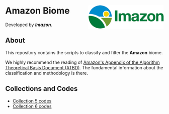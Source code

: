 <div>
    <img src='./assets/logo.png' height='auto' width='240' align='right'>
    <h1>Amazon Biome</h1>
</div>

Developed by ***Imazon***.

## About

This repository contains the scripts to classify and filter the **Amazon** biome. 

We highly recommend the reading of [Amazon's Appendix of the Algorithm Theoretical Basis Document (ATBD)](https://mapbiomas.org/download-dos-atbds). The fundamental information about the classification and methodology is there.

## Collections and Codes
* [Collection 5 codes]("./collection5")
* [Collection 6 codes]("./collection6")